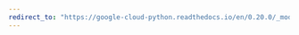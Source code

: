 ```yaml
---
redirect_to: "https://google-cloud-python.readthedocs.io/en/0.20.0/_modules/google/cloud/monitoring/timeseries.html"
---
```

